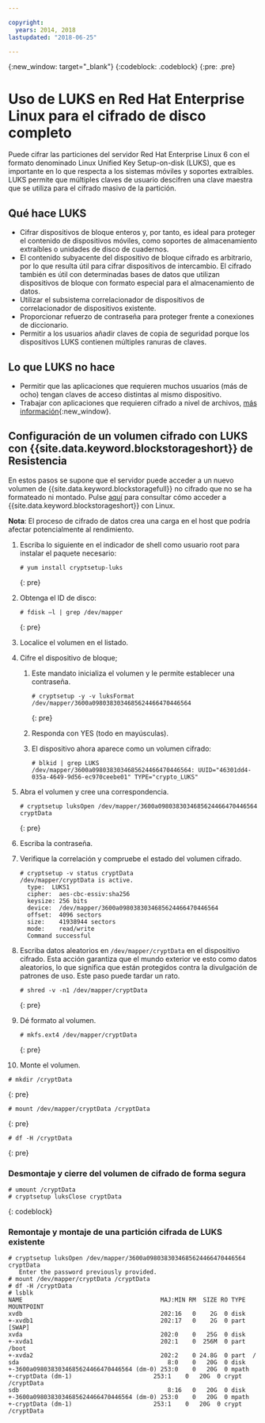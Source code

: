 ```yaml
---

copyright:
  years: 2014, 2018
lastupdated: "2018-06-25"

---
```

{:new_window: target="_blank"}
{:codeblock: .codeblock}
{:pre: .pre}

# Uso de LUKS en Red Hat Enterprise Linux para el cifrado de disco completo

Puede cifrar las particiones del servidor Red Hat Enterprise Linux 6 con el formato denominado Linux Unified Key Setup-on-disk (LUKS), que es importante en lo que respecta a los sistemas móviles y soportes extraíbles. LUKS permite que múltiples claves de usuario descifren una clave maestra que se utiliza para el cifrado masivo de la partición.

## Qué hace LUKS

- Cifrar dispositivos de bloque enteros y, por tanto, es ideal para proteger el contenido de dispositivos móviles, como soportes de almacenamiento extraíbles o unidades de disco de cuadernos.
- El contenido subyacente del dispositivo de bloque cifrado es arbitrario, por lo que resulta útil para cifrar dispositivos de intercambio. El cifrado también es útil con determinadas bases de datos que utilizan dispositivos de bloque con formato especial para el almacenamiento de datos.
- Utilizar el subsistema correlacionador de dispositivos de correlacionador de dispositivos existente.
- Proporcionar refuerzo de contraseña para proteger frente a conexiones de diccionario.
- Permitir a los usuarios añadir claves de copia de seguridad porque los dispositivos LUKS contienen múltiples ranuras de claves.


## Lo que LUKS no hace

- Permitir que las aplicaciones que requieren muchos usuarios (más de ocho) tengan claves de acceso distintas al mismo dispositivo.
- Trabajar con aplicaciones que requieren cifrado a nivel de archivos, [más información](https://access.redhat.com/documentation/en-US/Red_Hat_Enterprise_Linux/7/html/Security_Guide/sec-Encryption.html){:new_window}.

## Configuración de un volumen cifrado con LUKS con {{site.data.keyword.blockstorageshort}} de Resistencia

En estos pasos se supone que el servidor puede acceder a un nuevo volumen de {{site.data.keyword.blockstoragefull}} no cifrado que no se ha formateado ni montado. Pulse [aquí](accessing_block_storage_linux.html) para consultar cómo acceder a {{site.data.keyword.blockstorageshort}} con Linux.

**Nota**: El proceso de cifrado de datos crea una carga en el host que podría afectar potencialmente al rendimiento.

1. Escriba lo siguiente en el indicador de shell como usuario root para instalar el paquete necesario:   <br/>
   ```
   # yum install cryptsetup-luks
   ```
   {: pre}
2. Obtenga el ID de disco:<br/>
   ```
   # fdisk –l | grep /dev/mapper
   ```
   {: pre}
3. Localice el volumen en el listado.
4. Cifre el dispositivo de bloque;

   1. Este mandato inicializa el volumen y le permite establecer una contraseña. <br/>
   
      ```
      # cryptsetup -y -v luksFormat /dev/mapper/3600a0980383034685624466470446564
      ```
      {: pre}
      
   2. Responda con YES (todo en mayúsculas).
   
   3. El dispositivo ahora aparece como un volumen cifrado: 
   
      ```
      # blkid | grep LUKS
      /dev/mapper/3600a0980383034685624466470446564: UUID="46301dd4-035a-4649-9d56-ec970ceebe01" TYPE="crypto_LUKS"
      ```
      
5. Abra el volumen y cree una correspondencia.   <br/>
   ```
   # cryptsetup luksOpen /dev/mapper/3600a0980383034685624466470446564 cryptData
   ```
   {: pre}
6. Escriba la contraseña.
7. Verifique la correlación y compruebe el estado del volumen cifrado.   <br/>
   ```
   # cryptsetup -v status cryptData
   /dev/mapper/cryptData is active.
     type:  LUKS1
     cipher:  aes-cbc-essiv:sha256
     keysize: 256 bits
     device:  /dev/mapper/3600a0980383034685624466470446564
     offset:  4096 sectors
     size:    41938944 sectors
     mode:    read/write
     Command successful
   ```
8. Escriba datos aleatorios en `/dev/mapper/cryptData` en el dispositivo cifrado. Esta acción garantiza que el mundo exterior ve esto como datos aleatorios, lo que significa que están protegidos contra la divulgación de patrones de uso. Este paso puede tardar un rato.<br/>
    ```
    # shred -v -n1 /dev/mapper/cryptData
    ```
    {: pre}
9. Dé formato al volumen.<br/>
   ```
   # mkfs.ext4 /dev/mapper/cryptData
   ```
   {: pre}
10. Monte el volumen.<br/>
   ```
   # mkdir /cryptData
   ```
   {: pre}
   ```
   # mount /dev/mapper/cryptData /cryptData
   ```
   {: pre}
   ```
   # df -H /cryptData
   ```
   {: pre}

### Desmontaje y cierre del volumen de cifrado de forma segura
   ```
   # umount /cryptData
   # cryptsetup luksClose cryptData
   ```
   {: codeblock}

### Remontaje y montaje de una partición cifrada de LUKS existente
   ```
   # cryptsetup luksOpen /dev/mapper/3600a0980383034685624466470446564 cryptData
      Enter the password previously provided.
   # mount /dev/mapper/cryptData /cryptData
   # df -H /cryptData
   # lsblk
   NAME                                       MAJ:MIN RM  SIZE RO TYPE  MOUNTPOINT
   xvdb                                       202:16   0    2G  0 disk
   +-xvdb1                                    202:17   0    2G  0 part  [SWAP]
   xvda                                       202:0    0   25G  0 disk
   +-xvda1                                    202:1    0  256M  0 part  /boot
   +-xvda2                                    202:2    0 24.8G  0 part  /
   sda                                          8:0    0   20G  0 disk
   +-3600a0980383034685624466470446564 (dm-0) 253:0    0   20G  0 mpath
   +-cryptData (dm-1)                       253:1    0   20G  0 crypt /cryptData
   sdb                                          8:16   0   20G  0 disk
   +-3600a0980383034685624466470446564 (dm-0) 253:0    0   20G  0 mpath
   +-cryptData (dm-1)                       253:1    0   20G  0 crypt /cryptData
   ```
